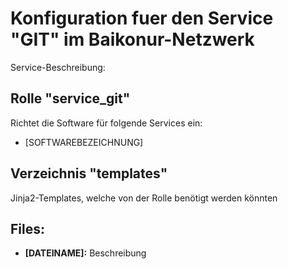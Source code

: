 # Konfiguration fuer den Service "GIT" im Baikonur-Netzwerk
Service-Beschreibung:

## Rolle "service_git"
Richtet die Software für folgende Services ein:
* [SOFTWAREBEZEICHNUNG]

## Verzeichnis "templates"
Jinja2-Templates, welche von der Rolle benötigt werden könnten

## Files:
* **[DATEINAME]:** Beschreibung
